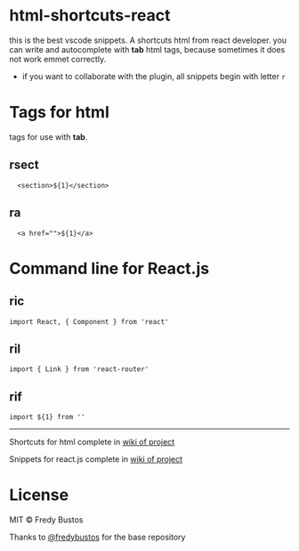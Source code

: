 # html-shortcuts-react

this is the best vscode snippets. A shortcuts html from react developer.
you can write and autocomplete with **tab** html tags, because sometimes it does not work emmet correctly.

* if you want to collaborate with the plugin, all snippets begin with letter `r`

# Tags for html
tags for use with **tab**.

## rsect
```
  <section>${1}</section>
```

## ra
```
  <a href="">${1}</a>
```

# Command line for React.js

## ric

```
import React, { Component } from 'react'
```

## ril
```
import { Link } from 'react-router'
```

## rif
```
import ${1} from ''
```

-----------------------------------------------------------------------------------------------------------
Shortcuts for html complete in [wiki of project](https://github.com/fredybustos/html-shortcuts-react-vscode/wiki/shortcuts-for-html-in-react)


Snippets for react.js complete in [wiki of project](https://github.com/fredybustos/html-shortcuts-react-vscode/wiki/snippets-for-react.js)

# License
MIT © Fredy Bustos

Thanks to [@fredybustos](https://github.com/fredybustos/atomPackage) for the base repository